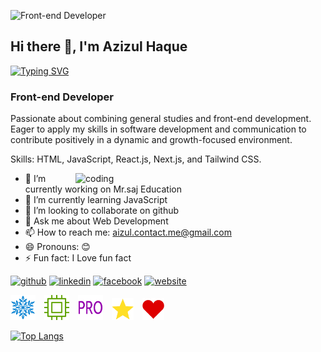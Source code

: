 
![Front-end Developer]([https://media.licdn.com/dms/image/v2/D5616AQHe4knpGNWr0A/profile-displaybackgroundimage-shrink_350_1400/profile-displaybackgroundimage-shrink_350_1400/0/1737736446843?e=1743638400&v=beta&t=9PD7N99ShPZ7swFYmHCFJMaIJkG-4Qmg_glO0yy6E1k](https://www.facebook.com/photo/?fbid=1360970131836702&set=a.108068477126880))

## Hi there 👋, I'm Azizul Haque
[![Typing SVG](https://readme-typing-svg.demolab.com?font=Fira+Code&pause=1000&width=435&lines=Hi%2CThere!+I+am+a+Front-end+Developer;and+1+years+experience+;and+MERN-stack+Developer)](https://github.com/azizul-haque-dev)

### Front-end Developer


Passionate about combining general studies and front-end development. Eager to apply my
skills in software development and communication to contribute positively in a dynamic and
growth-focused environment.

Skills:  HTML, JavaScript, React.js, Next.js, and Tailwind CSS.

<img align="right" alt="coding" width="400"
src="https://res.cloudinary.com/dxwqpcseo/image/upload/v1745360736/2_tlbvjx.png">


- 🔭 I’m currently working on Mr.saj Education 
- 🌱 I’m currently learning JavaScript 
- 👯 I’m looking to collaborate on github 
- 💬 Ask me about Web Development 
- 📫 How to reach me: aizul.contact.me@gmail.com
- 😄 Pronouns: 😊 
- ⚡ Fun fact: I Love fun fact 


[<img src='https://cdn.jsdelivr.net/npm/simple-icons@3.0.1/icons/github.svg' alt='github' height='40'>](https://github.com/azizul-haque-dev)  [<img src='https://cdn.jsdelivr.net/npm/simple-icons@3.0.1/icons/linkedin.svg'  style="text-white"  alt='linkedin' height='40'>](linkedin.com/in/azizul-haque-8439951b1)  [<img src='https://cdn.jsdelivr.net/npm/simple-icons@3.0.1/icons/facebook.svg' alt='facebook' height='40'>](https://www.facebook.com/profile.php?id=100037711850037)  [<img src='https://cdn.jsdelivr.net/npm/simple-icons@3.0.1/icons/icloud.svg' alt='website' height='40'>](azizul.haque.vercel.app)  

<a href='https://archiveprogram.github.com/'><img src='https://raw.githubusercontent.com/acervenky/animated-github-badges/master/assets/acbadge.gif' width='40' height='40'></a> <a href='https://docs.github.com/en/developers'><img src='https://raw.githubusercontent.com/acervenky/animated-github-badges/master/assets/devbadge.gif' width='40' height='40'></a> <a href='https://github.com/pricing'><img src='https://raw.githubusercontent.com/acervenky/animated-github-badges/master/assets/pro.gif' width='40' height='40'></a> <a href='https://stars.github.com/'><img src='https://raw.githubusercontent.com/acervenky/animated-github-badges/master/assets/starbadge.gif' width='35' height='35'></a> <a href='https://docs.github.com/en/github/supporting-the-open-source-community-with-github-sponsors'><img src='https://raw.githubusercontent.com/acervenky/animated-github-badges/master/assets/sponsorbadge.gif' width='35' height='35'></a> 

[![Top Langs](https://github-readme-stats.vercel.app/api/top-langs/?username=abu-tal-ha)](https://github.com/anuraghazra/github-readme-stats)

